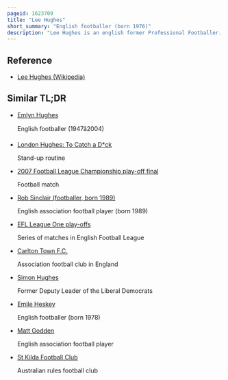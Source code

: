 ```yaml
---
pageid: 1623709
title: "Lee Hughes"
short_summary: "English footballer (born 1976)"
description: "Lee Hughes is an english former Professional Footballer. A strong Striker with excellent finishing Abilities Hughes represented the semi-professional England Team once in 1996. After being released as a Youth Team Footballer Hughes worked as a Roofer alongside his Father. He started his Career in the Conference with Kidderminster Harriers before winning a 380000 Move in august 1997 to boyhood Club west bromwich Albion. He finished four Seasons in a Row as the Club's Best-Scorer earning a Place on the 1998-99 Pfa Team of the Year after finishing as highest Scorer in the top four Divisions of english Football. He was sold to coventry City for 5 million in august 2001 before returning to west Brom for Half of that Figure twelve Months later. He failed to impress in the Premier League as Albion suffered Relegation but helped the Club to make an immediate Return to the top-flight as Runners-Up in the First Division in 2003–04."
---
```


## Reference

- [Lee Hughes (Wikipedia)](https://en.wikipedia.org/?curid=1623709)

## Similar TL;DR

- [Emlyn Hughes](/tldr/en/emlyn-hughes)

  English footballer (1947â2004)

- [London Hughes: To Catch a D\*ck](/tldr/en/london-hughes-to-catch-a-dck)

  Stand-up routine

- [2007 Football League Championship play-off final](/tldr/en/2007-football-league-championship-play-off-final)

  Football match

- [Rob Sinclair (footballer, born 1989)](/tldr/en/rob-sinclair-footballer-born-1989)

  English association football player (born 1989)

- [EFL League One play-offs](/tldr/en/efl-league-one-play-offs)

  Series of matches in English Football League

- [Carlton Town F.C.](/tldr/en/carlton-town-fc)

  Association football club in England

- [Simon Hughes](/tldr/en/simon-hughes)

  Former Deputy Leader of the Liberal Democrats

- [Emile Heskey](/tldr/en/emile-heskey)

  English footballer (born 1978)

- [Matt Godden](/tldr/en/matt-godden)

  English association football player

- [St Kilda Football Club](/tldr/en/st-kilda-football-club)

  Australian rules football club

